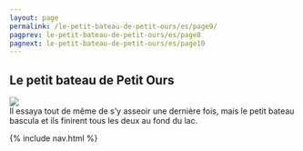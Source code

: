 ```yaml
---
layout: page
permalink: /le-petit-bateau-de-petit-ours/es/page9/
pagprev: le-petit-bateau-de-petit-ours/es/page8
pagnext: le-petit-bateau-de-petit-ours/es/page10
---
```


## Le petit bateau de Petit Ours

<img src="{{ site.baseurl }}/img/le-petit-bateau-de-petit-ours/page9.jpg"/>

<div class="childbook-text">
Il essaya tout de même de s’y asseoir une dernière fois, mais le petit bateau bascula et ils finirent tous les deux au fond du lac.
</div>

{% include nav.html %}
